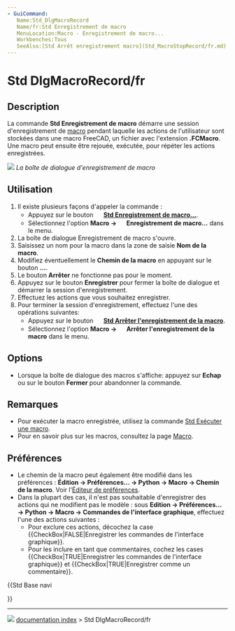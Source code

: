 ```yaml
---
- GuiCommand:
   Name:Std_DlgMacroRecord
   Name/fr:Std Enregistrement de macro
   MenuLocation:Macro - Enregistrement de macro...
   Workbenches:Tous
   SeeAlso:[Std Arrêt enregistrement macro](Std_MacroStopRecord/fr.md)
---
```


# Std DlgMacroRecord/fr



## Description

La commande **Std Enregistrement de macro** démarre une session d\'enregistrement de [macro](Macros/fr.md) pendant laquelle les actions de l\'utilisateur sont stockées dans une macro FreeCAD, un fichier avec l\'extension **.FCMacro**. Une macro peut ensuite être rejouée, exécutée, pour répéter les actions enregistrées.

![](images/Std_DlgMacroRecord_dialog.png ) 
*La boîte de dialogue d'enregistrement de macro*



## Utilisation

1.  Il existe plusieurs façons d\'appeler la commande :
    -   Appuyez sur le bouton **<img src="images/Std_DlgMacroRecord.svg" width=16px> [Std Enregistrement de macro...](Std_DlgMacroRecord/fr.md)**.
    -   Sélectionnez l\'option **Macro → <img src="images/Std_DlgMacroRecord.svg" width=16px> Enregistrement de macro...** dans le menu.
2.  La boîte de dialogue Enregistrement de macro s\'ouvre.
3.  Saisissez un nom pour la macro dans la zone de saisie **Nom de la macro**.
4.  Modifiez éventuellement le **Chemin de la macro** en appuyant sur le bouton **...**.
5.  Le bouton **Arrêter** ne fonctionne pas pour le moment.
6.  Appuyez sur le bouton **Enregistrer** pour fermer la boîte de dialogue et démarrer la session d\'enregistrement.
7.  Effectuez les actions que vous souhaitez enregistrer.
8.  Pour terminer la session d\'enregistrement, effectuez l\'une des opérations suivantes:
    -   Appuyez sur le bouton **<img src="images/Std_MacroStopRecord.svg" width=16px> [Std Arrêter l'enregistrement de la macro](Std_MacroStopRecord/fr.md)**.
    -   Sélectionnez l\'option **Macro → <img src="images/Std_MacroStopRecord.svg" width=16px> Arrêter l'enregistrement de la macro** dans le menu.

## Options

-   Lorsque la boîte de dialogue des macros s\'affiche: appuyez sur **Echap** ou sur le bouton **Fermer** pour abandonner la commande.



## Remarques

-   Pour exécuter la macro enregistrée, utilisez la commande [Std Exécuter une macro](Std_DlgMacroExecute/fr.md).
-   Pour en savoir plus sur les macros, consultez la page [Macro](Macros/fr.md).



## Préférences

-   Le chemin de la macro peut également être modifié dans les préférences : **Édition → Préférences... → Python → Macro → Chemin de la macro**. Voir l\'[Éditeur de préférences](Preferences_Editor/fr#Macro.md).
-   Dans la plupart des cas, il n\'est pas souhaitable d\'enregistrer des actions qui ne modifient pas le modèle : sous **Edition → Préférences... → Python → Macro → Commandes de l'interface graphique**, effectuez l\'une des actions suivantes :
    -   Pour exclure ces actions, décochez la case {{CheckBox|FALSE|Enregistrer les commandes de l'interface graphique}}.
    -   Pour les inclure en tant que commentaires, cochez les cases {{CheckBox|TRUE|Enregistrer les commandes de l'interface graphique}} et {{CheckBox|TRUE|Enregistrer comme un commentaire}}.





{{Std Base navi

}}



---
![](images/Button_right.svg) [documentation index](../README.md) > Std DlgMacroRecord/fr
